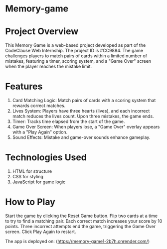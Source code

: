 # Memory-game
# Project Overview
This Memory Game is a web-based project developed as part of the CodeClause Web Internship. The project ID is #CC9884. The game challenges players to match pairs of cards within a limited number of mistakes, featuring a timer, scoring system, and a "Game Over" screen when the player reaches the mistake limit.

# Features
1. Card Matching Logic: Match pairs of cards with a scoring system that rewards correct matches.
2. Lives System: Players have three hearts (lives), and each incorrect match reduces the lives count. Upon three mistakes, the game ends.
3. Timer: Tracks time elapsed from the start of the game.
4. Game Over Screen: When players lose, a "Game Over" overlay appears with a "Play Again" option.
5. Sound Effects: Mistake and game-over sounds enhance gameplay.

# Technologies Used
1. HTML for structure
2. CSS for styling
3. JavaScript for game logic

# How to Play
Start the game by clicking the Reset Game button.
Flip two cards at a time to try to find a matching pair.
Each correct match increases your score by 10 points.
Three incorrect attempts end the game, triggering the Game Over screen.
Click Play Again to restart.

The app is deployed on: (https://memory-game1-2b7h.onrender.com/)
